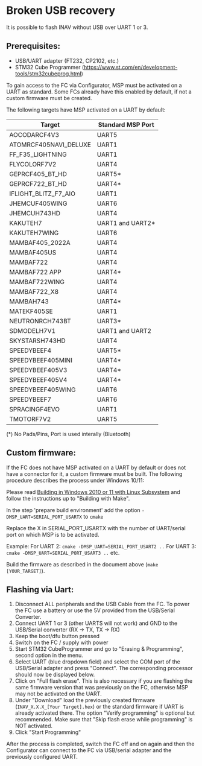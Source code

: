 # Broken USB recovery 

It is possible to flash INAV without USB over UART 1 or 3.

## Prerequisites:
- USB/UART adapter (FT232, CP2102, etc.)
- STM32 Cube Programmer (https://www.st.com/en/development-tools/stm32cubeprog.html)

To gain access to the FC via Configurator, MSP must be activated on a UART as standard. Some FCs already have this enabled by default, if not a custom firmware must be created.

The following targets have MSP activated on a UART by default:

| Target | Standard MSP Port |
|-----------| ----------- |
| AOCODARCF4V3 | UART5 |
| ATOMRCF405NAVI_DELUXE | UART1 |
| FF_F35_LIGHTNING | UART1 |
| FLYCOLORF7V2 | UART4 |
| GEPRCF405_BT_HD | UART5* |
| GEPRCF722_BT_HD | UART4* |
| IFLIGHT_BLITZ_F7_AIO | UART1 |
| JHEMCUF405WING | UART6 |
| JHEMCUH743HD | UART4 |
| KAKUTEH7 | UART1 and UART2* |
| KAKUTEH7WING | UART6 |
| MAMBAF405_2022A | UART4 |
| MAMBAF405US | UART4 |
| MAMBAF722 | UART4 |
| MAMBAF722 APP | UART4*|
| MAMBAF722WING | UART4 |
| MAMBAF722_X8 | UART4 |
| MAMBAH743 | UART4* |
| MATEKF405SE | UART1 |
| NEUTRONRCH743BT | UART3* |
| SDMODELH7V1 | UART1 and UART2 |
| SKYSTARSH743HD | UART4 |
| SPEEDYBEEF4 | UART5* |
| SPEEDYBEEF405MINI | UART4* |
| SPEEDYBEEF405V3 | UART4* |
| SPEEDYBEEF405V4 | UART4* |
| SPEEDYBEEF405WING | UART6 |
| SPEEDYBEEF7 | UART6 |
| SPRACINGF4EVO | UART1 |
| TMOTORF7V2 | UART5 |

(*) No Pads/Pins, Port is used interally (Bluetooth)

## Custom firmware:

If the FC does not have MSP activated on a UART by default or does not have a connector for it, a custom firmware must be built. 
The following procedure describes the process under Windows 10/11:

Please read [Building in Windows 2010 or 11 with Linux Subsystem](https://github.com/iNavFlight/inav/blob/master/docs/development/Building%20in%20Windows%2010%20or%2011%20with%20Linux%20Subsystem.md)
and follow the instructions up to "Building with Make".

In the step 'prepare build environment' add the option `-DMSP_UART=SERIAL_PORT_USARTX` to `cmake`

Replace the X in SERIAL_PORT_USARTX with the number of UART/serial port on which MSP is to be activated.

Example:
For UART 2: `cmake -DMSP_UART=SERIAL_PORT_USART2 ..`
For UART 3: `cmake -DMSP_UART=SERIAL_PORT_USART3 ..`
etc.

Build the firmware as described in the document above (`make [YOUR_TARGET]`).

## Flashing via Uart:

1. Disconnect ALL peripherals and the USB Cable from the FC. To power the FC use a battery or use the 5V provided from the USB/Serial Converter. 
2. Connect UART 1 or 3 (other UARTS will not work) and GND to the USB/Serial converter (RX -> TX, TX -> RX)
3. Keep the boot/dfu button pressed
4. Switch on the FC / supply with power
5. Start STM32 CubeProgrammer and go to "Erasing & Programming", second option in the menu.
6. Select UART (blue dropdown field) and select the COM port of the USB/Serial adapter and press "Connect". The corresponding processor should now be displayed below.
7. Click on "Full flash erase". This is also necessary if you are flashing the same firmware version that was previously on the FC, otherwise MSP may not be activated on the UART.
8. Under "Download" load the previously created firmware (`INAV_X.X.X_[Your Target].hex`) or the standard firmware if UART is already activated there. The option "Verify programming" is optional but recommended. Make sure that "Skip flash erase while programming" is NOT activated.
9. Click "Start Programming"

After the process is completed, switch the FC off and on again and then the Configurator can connect to the FC via USB/serial adapter and the previously configured UART.

